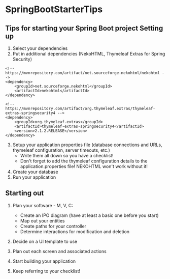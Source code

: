 # SpringBootStarterTips
Tips for starting your Spring Boot project 
Setting up 
---------------------------
1. Select your dependencies
2. Put in additional dependencies (NekoHTML, Thymeleaf Extras for Spring Security) 
```
<!-- https://mvnrepository.com/artifact/net.sourceforge.nekohtml/nekohtml -->
<dependency>
    <groupId>net.sourceforge.nekohtml</groupId>
    <artifactId>nekohtml</artifactId>
</dependency>
```
```
<!-- https://mvnrepository.com/artifact/org.thymeleaf.extras/thymeleaf-extras-springsecurity4 -->
<dependency>
    <groupId>org.thymeleaf.extras</groupId>
    <artifactId>thymeleaf-extras-springsecurity4</artifactId>
    <version>2.1.2.RELEASE</version>
</dependency>
```

3. Setup your application properties file (database connections and URLs, thymeleaf configuration, server timeouts, etc.)
   - Write them all down so you have a checklist! 
   - Don't forget to add the thymeleaf configuration details to the application.properties file! NEKOHTML won't work without it!
4. Create your database 
5. Run your application 


Starting out 
---------------
1. Plan your software - M, V, C: 
   - Create an IPO diagram (have at least a basic one before you start) 
   - Map out your entities 
   - Create paths for your controller
   - Determine interactions for modification and deletion 

2. Decide on a UI template to use 

3. Plan out each screen and associated actions 

4. Start building your application 

5. Keep referring to your checklist! 


